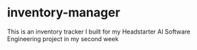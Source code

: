# inventory-manager
This is an inventory tracker I built for my Headstarter AI Software Engineering project in my second week
